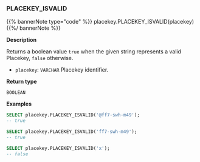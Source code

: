 ### PLACEKEY_ISVALID

{{% bannerNote type="code" %}}
placekey.PLACEKEY_ISVALID(placekey)
{{%/ bannerNote %}}

**Description**

Returns a boolean value `true` when the given string represents a valid Placekey, `false` otherwise.

* `placekey`: `VARCHAR` Placekey identifier.

**Return type**

`BOOLEAN`

**Examples**

```sql
SELECT placekey.PLACEKEY_ISVALID('@ff7-swh-m49');
-- true
```

```sql
SELECT placekey.PLACEKEY_ISVALID('ff7-swh-m49');
-- true
```

```sql
SELECT placekey.PLACEKEY_ISVALID('x');
-- false
```